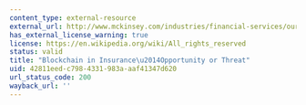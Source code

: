```yaml
---
content_type: external-resource
external_url: http://www.mckinsey.com/industries/financial-services/our-insights/blockchain-in-insurance-opportunity-or-threat
has_external_license_warning: true
license: https://en.wikipedia.org/wiki/All_rights_reserved
status: valid
title: "Blockchain in Insurance\u2014Opportunity or Threat"
uid: 42811eed-c798-4331-983a-aaf41347d620
url_status_code: 200
wayback_url: ''
---
```

